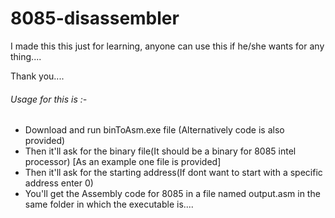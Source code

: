 # 8085-disassembler

I made this this just for learning, anyone can use this if he/she wants for any thing....

Thank you....

###### Usage for this is :-
  * Download and run binToAsm.exe file (Alternatively code is also provided)
  * Then it'll ask for the binary file(It should be a binary for 8085 intel processor) [As an example one file is provided]
  * Then it'll ask for the starting address(If dont want to start with a specific address enter 0)
  * You'll get the Assembly code for 8085 in a file named output.asm in the same folder in which the executable is....
